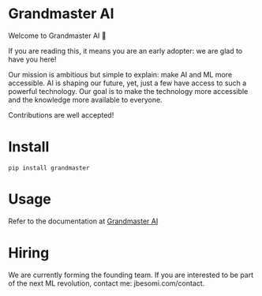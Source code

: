 # Grandmaster AI

Welcome to Grandmaster AI 🎉

If you are reading this, it means you are an early adopter: we are glad to have you here!

Our mission is ambitious but simple to explain: make AI and ML more accessible. AI is shaping our future, yet, just a few have access to such a powerful technology. Our goal is to make the technology more accessible and the knowledge more available to everyone.

Contributions are well accepted!

# Install

`pip install grandmaster`

# Usage

Refer to the documentation at [Grandmaster AI](https://grandmaster.ai)

# Hiring

We are currently forming the founding team. If you are interested to be part of the next ML revolution, contact me: jbesomi.com/contact.